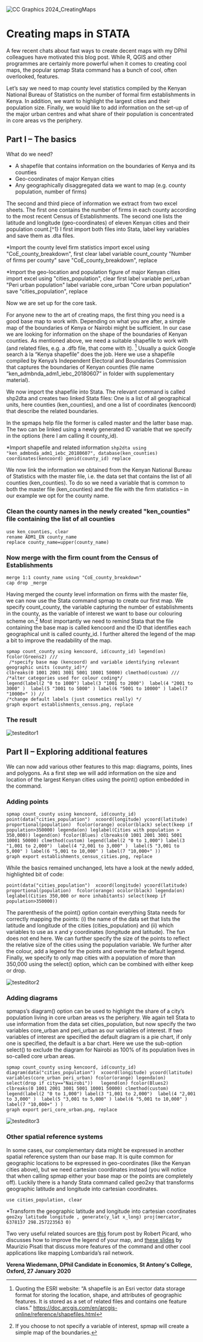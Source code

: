 
![CC Graphics 2024_CreatingMaps](https://github.com/csae-coders-corner/Creating-maps-in-STATA/assets/148211163/26bd9f3a-ea1f-4d6a-aa06-af5e8295de6d)

# Creating maps in STATA
A few recent chats about fast ways to create decent maps with my DPhil colleagues have motivated this blog post. While R, QGIS and other programmes are certainly more powerful when it comes to creating cool maps, the popular spmap Stata command has a bunch of cool, often overlooked, features. 

Let’s say we need to map county level statistics compiled by the Kenyan National Bureau of Statistics on the number of formal firm establishments in Kenya. In addition, we want to highlight the largest cities and their population size. Finally, we would like to add information on the set-up of the major urban centres and what share of their population is concentrated in core areas vs the periphery. 

## Part I – The basics

What do we need?
- A shapefile that contains information on the boundaries of Kenya and its counties 
- Geo-coordinates of major Kenyan cities
- Any geographically disaggregated data we want to map (e.g. county population, number of firms)

The second and third piece of information we extract from two excel sheets. The first one contains the number of firms in each county according to the most recent Census of Establishments. The second one lists the latitude and longitude (geo-coordinates) of eleven Kenyan cities and their population count.[^1} I first import both files into Stata, label key variables and save them as .dta files.

[^1]:The related statistics can be found here: https://www.knbs.or.ke/?page_id=3142

*Import the county level firm statistics
import excel using "CoE_county_breakdown", first clear
label variable count_county "Number of firms per county"
save "CoE_county_breakdown", replace

*Import the geo-location and population figure of major Kenyan cities
import excel using "cities_population", clear first
label variable peri_urban "Peri urban population"
label variable core_urban "Core urban population"
save "cities_population", replace

Now we are set up for the core task. 

For anyone new to the art of creating maps, the first thing you need is a good base map to work with. Depending on what you are after, a simple map of the boundaries of Kenya or Nairobi might be sufficient. In our case we are looking for information on the shape of the boundaries of Kenyan counties. As mentioned above, we need a suitable shapefile to work with (and related files, e.g. a .dfb file, that come with it). [^2] Usually a quick Google search à la “Kenya shapefile” does the job. Here we use a shapefile compiled by Kenya’s Independent Electoral and Boundaries Commission that captures the boundaries of Kenyan counties (file name “ken_admbnda_adm1_iebc_20180607” in folder with supplementary material). 

We now import the shapefile into Stata. The relevant command is called shp2dta and creates two linked Stata files: One is a list of all geographical units, here counties (ken_counties), and one a list of coordinates (kencoord) that describe the related boundaries. 

[^2]: Quoting the ESRI website: “A shapefile is an Esri vector data storage format for storing the location, shape, and attributes of geographic features. It is stored as a set of related files and contains one feature class.” https://doc.arcgis.com/en/arcgis-online/reference/shapefiles.html

In the spmaps help file the former is called master and the latter base map. The two can be linked using a newly generated ID variable that we specify in the options (here I am calling it county_id). 

*Import shapefile and related information
`shp2dta using "ken_admbnda_adm1_iebc_20180607", database(ken_counties) coordinates(kencoord) genid(county_id) replace`

We now link the information we obtained from the Kenyan National Bureau of Statistics with the master file, i.e. the data set that contains the list of all counties (ken_counties). To do so we need a variable that is common to both the master file (ken_counties) and the file with the firm statistics – in our example we opt for the county name. 

### Clean the county names in the newly created "ken_counties" file containing the list of all counties
```
use ken_counties, clear
rename ADM1_EN county_name
replace county_name=upper(county_name) 
```

### Now merge with the firm count from the Census of Establishments
```
merge 1:1 county_name using "CoE_county_breakdown"
cap drop _merge
```

Having merged the county level information on firms with the master file, we can now use the Stata command spmap to create our first map. We specify count_county, the variable capturing the number of establishments in the county, as the variable of interest we want to base our colouring scheme on.[^3] Most importantly we need to remind Stata that the file containing the base map is called kencoord and the ID that identifies each geographical unit is called county_id. I further altered the legend of the map a bit to improve the readability of the map.

[^3]:If you choose to not specify a variable of interest, spmap will create a simple map of the boundaries.  

```
spmap count_county using kencoord, id(county_id) legend(on) fcolor(Greens2) /// 
 /*specify base map (kencoord) and variable identifying relevant geographic units (county_id)*/
clbreaks(0 1001 2001 3001 5001 10001 50000) clmethod(custom) /// 
/*alter categories used for colour coding*/
legend(label(2 "0 to 1000") label(3 "1001 to 2000")  label(4 "2001 to 3000" )  label(5 "3001 to 5000" ) label(6 "5001 to 10000" ) label(7 "10000+" )) // 
/*change default labels (just cosmetics really) */
graph export establishments_census.png, replace
```

### The result

![testeditor1](https://github.com/csae-coders-corner/An-alternative-text-editor-to-write-and-run-your-STATA-code/assets/148211163/8761cb2a-a74f-422e-9c02-ec6df616cf11)

## Part II – Exploring additional features

We can now add various other features to this map: diagrams, points, lines and polygons. As a first step we will add information on the size and location of the largest Kenyan cities using the point() option embedded in the command.

### Adding points

```
spmap count_county using kencoord, id(county_id) point(data("cities_population")  xcoord(longitude) ycoord(latitude) proportional(population)  fcolor(orange) ocolor(black) select(keep if population>350000) legenda(on) leglabel(Cities with population > 350,000)) legend(on) fcolor(Blues) clbreaks(0 1001 2001 3001 5001 10001 50000) clmethod(custom) legend(label(2 "0 to 1,000") label(3 "1,001 to 2,000")  label(4 "2,001 to 3,000" )  label(5 "3,001 to 5,000" ) label(6 "5,001 to 10,000" ) label(7 "10,000+" )) 
graph export establishments_census_cities.png, replace
```

While the basics remained unchanged, lets have a look at the newly added, highlighted bit of code:
```
point(data("cities_population")  xcoord(longitude) ycoord(latitude) proportional(population)  fcolor(orange) ocolor(black) legenda(on) leglabel(Cities 350,000 or more inhabitants) select(keep if population>350000))
```

The parenthesis of the point() option contain everything Stata needs for correctly mapping the points: (i) the name of the data set that lists the latitude and longitude of the cities (cities_population) and (ii) which variables to use as x and y coordinates (longitude and latitude). The fun does not end here. We can further specify the size of the points to reflect the relative size of the cities using the population variable. We further alter the colour, add a legend for the points and overwrite the default legend. Finally, we specify to only map cities with a population of more than 350,000 using the select() option, which can be combined with either keep or drop.

![testeditor2](https://github.com/csae-coders-corner/An-alternative-text-editor-to-write-and-run-your-STATA-code/assets/148211163/91b1a953-4e29-4b9e-9ba6-46bcfea145a4)

### Adding diagrams

spmaps’s diagram() option can be used to highlight the share of a city’s population living in core urban areas vs the periphery. We again tell Stata to use information from the data set cities_population, but now specify the two variables core_urban and peri_urban as our variables of interest. If two variables of interest are specified the default diagram is a pie chart, if only one is specified, the default is a bar chart. Here we use the sub-option select() to exclude the diagram for Nairobi as 100% of its population lives in so-called core urban areas. 

```
spmap count_county using kencoord, id(county_id) diagram(data("cities_population")  xcoord(longitude) ycoord(latitude) variables(core_urban peri_urban) fcolor(orange) legenda(on) select(drop if city=="Nairobi"))   legend(on) fcolor(Blues2) clbreaks(0 1001 2001 3001 5001 10001 50000) clmethod(custom) legend(label(2 "0 to 1,000") label(3 "1,001 to 2,000")  label(4 "2,001 to 3,000" )  label(5 "3,001 to 5,000" ) label(6 "5,001 to 10,000" ) label(7 "10,000+" ) )
graph export peri_core_urban.png, replace
```
![testeditor3](https://github.com/csae-coders-corner/An-alternative-text-editor-to-write-and-run-your-STATA-code/assets/148211163/60b16c20-8ec2-4d75-9e69-026414bece7f)

### Other spatial reference systems

In some cases, our complementary data might be expressed in another spatial reference system than our base map. It is quite common for geographic locations to be expressed in geo-coordinates (like the Kenyan cities above), but we need cartesian coordinates instead (you will notice that when calling spmap either your base map or the points are completely off). Luckily there is a handy Stata command called geo2xy that transforms geographic latitude and longitude into cartesian coordinates. 

`use cities_population, clear`

*Transform the geographic latitude and longitude into cartesian coordinates 
`geo2xy latitude longitude , generate(y_lat x_long) proj(mercator, 6378137 298.257223563 0)`

Two very useful related sources are [this](https://www.statalist.org/forums/forum/general-stata-discussion/general/1447786-spmap-create-rectangles-to-show-labels-and-colors-for-small-jurisdictions-in-choropleth-maps) forum post by Robert Picard, who discusses how to improve the legend of your map, and [these slides](https://ideas.repec.org/p/boc/isug14/08.html) by Maurizio Pisati that discuss more features of the command and other cool applications like mapping Lombarida’s rail network.

**Verena Wiedemann, DPhil Candidate in Economics, St Antony's College, Oxford, 27 January 2020**
